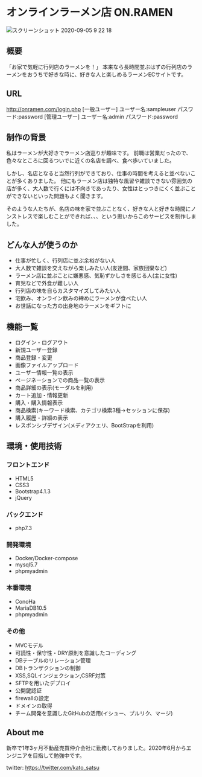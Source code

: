 # オンラインラーメン店 ON.RAMEN
![スクリーンショット 2020-09-05 9 22 18](https://user-images.githubusercontent.com/64111163/92292837-4ca1f900-ef5a-11ea-8d4c-0f7347fbbab4.png)

## 概要
「お家で気軽に行列店のラーメンを！」
本来なら長時間並ぶはずの行列店のラーメンをおうちで好きな時に、好きな人と楽しめるラーメンECサイトです。

## URL
http://onramen.com/login.php
[一般ユーザー]
ユーザー名:sampleuser
パスワード:password
[管理ユーザー]
ユーザー名:admin
パスワード:password

## 制作の背景

私はラーメンが大好きでラーメン店巡りが趣味です。
前職は営業だったので、色々なところに回るついでに近くの名店を調べ、食べ歩いていました。

しかし、名店となると当然行列ができており、仕事の時間を考えると並べないことが多くありました。
他にもラーメン店は独特な風習や雑談できない雰囲気の店が多く、大人数で行くには不向きであったり、女性はとっつきにくく並ぶことができないといった問題もよく聞きます。

そのような人たちが、名店の味を家で並ぶことなく、好きな人と好きな時間にノンストレスで楽しむことができれば、、、という思いからこのサービスを制作しました。

## どんな人が使うのか
* 仕事が忙しく、行列店に並ぶ余裕がない人
* 大人数で雑談を交えながら楽しみたい人(友達間、家族団欒など)
* ラーメン店に並ぶことに嫌悪感、気恥ずかしさを感じる人(主に女性)
* 育児などで外食が難しい人
* 行列店の味を自らカスタマイズしてみたい人
* 宅飲み、オンライン飲みの締めにラーメンが食べたい人
* お世話になった方の出身地のラーメンをギフトに

## 機能一覧
* ログイン・ログアウト
* 新規ユーザー登録
* 商品登録・変更
* 画像ファイルアップロード
* ユーザー情報一覧の表示
* ページネーションでの商品一覧の表示
* 商品詳細の表示(モーダルを利用)
* カート追加・情報更新
* 購入・購入情報表示
* 商品検索(キーワード検索、カテゴリ検索3種→セッションに保存)
* 購入履歴・詳細の表示
* レスポンシブデザイン(メディアクエリ、BootStrapを利用)

## 環境・使用技術

### フロントエンド
* HTML5
* CSS3
* Bootstrap4.1.3
* jQuery

### バックエンド
* php7.3

### 開発環境
* Docker/Docker-compose
* mysql5.7
* phpmyadmin

### 本番環境
* ConoHa
* MariaDB10.5
* phpmyadmin

### その他
* MVCモデル
* 可読性・保守性・DRY原則を意識したコーディング
* DBテーブルのリレーション管理
* DBトランザクションの制御
* XSS,SQLインジェクション,CSRF対策
* SFTPを用いたデプロイ
* 公開鍵認証
* firewallの設定
* ドメインの取得
* チーム開発を意識したGitHubの活用(イシュー、プルリク、マージ)

## About me
新卒で1年3ヶ月不動産売買仲介会社に勤務しておりました。2020年6月からエンジニアを目指して勉強中です。

twitter: https://twitter.com/kato_satsu

